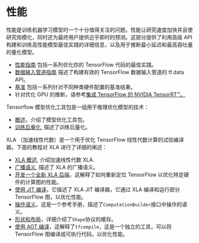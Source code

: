 # 性能

性能是训练机器学习模型时一个十分值得关注的问题。性能让研究速度加快并且使研究规模化，同时还为最终用户提供近乎即时的预测。这部分提供了利用高级 API 构建和训练高性能模型最佳实践的详细信息，以及用于推断最小延迟和最高吞吐量的量化模型。

* [性能指南](../performance/performance_guide.md) 包括一系列优化你的 TensorFlow 代码的最佳实践。
* [数据输入管道指南](../performance/datasets_performance.md) 描述了构建有效的 TensorFlow 数据输入管道的 tf.data API。
* [基准](../performance/benchmarks.md) 包括一系列针对不同种类硬件配置的基准结果。
* 针对优化 GPU 的推断，请参考[集成 TensorFlow 的 NVIDIA TensorRT™。](https://medium.com/tensorflow/speed-up-tensorflow-inference-on-gpus-with-tensorrt-13b49f3db3fa)

Tensorflow 模型优化工具包是一组用于推理优化模型的技术：

* [概述](../performance/model_optimization.md)，介绍了模型优化工具包。
* [训练后量化](../performance/post_training_quantization.md), 描述了训练后量化。

XLA （加速线性代数）是一个用于优化 TensorFlow 线性代数计算的试验编译器。下面的教程对 XLA 进行了详细的阐述：

* [XLA 概述](../performance/xla/index.md), 介绍加速线性代数 XLA.
* [广播语义](../performance/xla/broadcasting.md), 描述了 XLA 的广播语义。
* [开发一个全新 XLA 后端](../performance/xla/developing_new_backend.md)，这解释了如何重新定位 TensorFlow 以优化特定硬件的计算图的性能。
* [使用 JIT 编译](../performance/xla/jit.md)，它描述了 XLA JIT 编译器，它通过 XLA 编译和运行部分 TensorFlow 图，以优化性能。
* [操作语义](../performance/xla/operation_semantics.md)，这是一个参考手册，描述了`ComputationBuilder`接口中操作的语义。
* [形状和布局](../performance/xla/shapes.md)，详细介绍了`Shape`协议的缓存。
* [使用 AOT 编译](../performance/xla/tfcompile.md)，这解释了`tfcompile`，这是一个独立的工具，可以将 TensorFlow 图编译成可执行代码，以优化性能。
